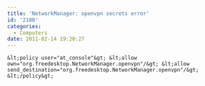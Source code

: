 ```yaml
---
title: 'NetworkManager: openvpn secrets error'
id: '2180'
categories:
  - Computers
date: 2011-02-14 19:20:27
---
```


`&lt;policy user="at_console"&gt; &lt;allow own="org.freedesktop.NetworkManager.openvpn"/&gt; &lt;allow send_destination="org.freedesktop.NetworkManager.openvpn"/&gt; &lt;/policy&gt;`

